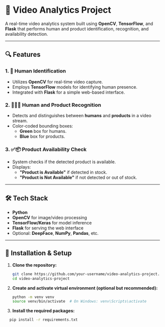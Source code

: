 # 🎥 Video Analytics Project

A real-time video analytics system built using **OpenCV**, **TensorFlow**, and **Flask** that performs human and product identification, recognition, and availability detection.

---

## 🔍 Features

### 1. 👤 Human Identification
- Utilizes **OpenCV** for real-time video capture.
- Employs **TensorFlow** models for identifying human presence.
- Integrated with **Flask** for a simple web-based interface.

### 2. 🧍‍♂️🧱 Human and Product Recognition
- Detects and distinguishes between **humans** and **products** in a video stream.
- Color-coded bounding boxes:
  - **Green** box for humans.
  - **Blue** box for products.

### 3. ✅📦 Product Availability Check
- System checks if the detected product is available.
- Displays:
  - **"Product is Available"** if detected in stock.
  - **"Product is Not Available"** if not detected or out of stock.

---

## 🛠 Tech Stack

- **Python**
- **OpenCV** for image/video processing
- **TensorFlow/Keras** for model inference
- **Flask** for serving the web interface
- Optional: **DeepFace**, **NumPy**, **Pandas**, etc.

---

## 🚀 Installation & Setup

1. **Clone the repository:**

   ```bash
   git clone https://github.com/your-username/video-analytics-project.git
   cd video-analytics-project
   
2. **Create and activate virtual environment (optional but recommended):**
   ```bash
   python -m venv venv
   source venv/bin/activate  # On Windows: venv\Scripts\activate
3. **Install the required packages:**
  ```bash
    pip install -r requirements.txt




